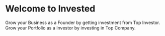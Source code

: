 # Welcome to Invested

Grow your Business as a Founder by getting investment from Top Investor.
Grow your Portfolio as a Investor by investing in Top Company.